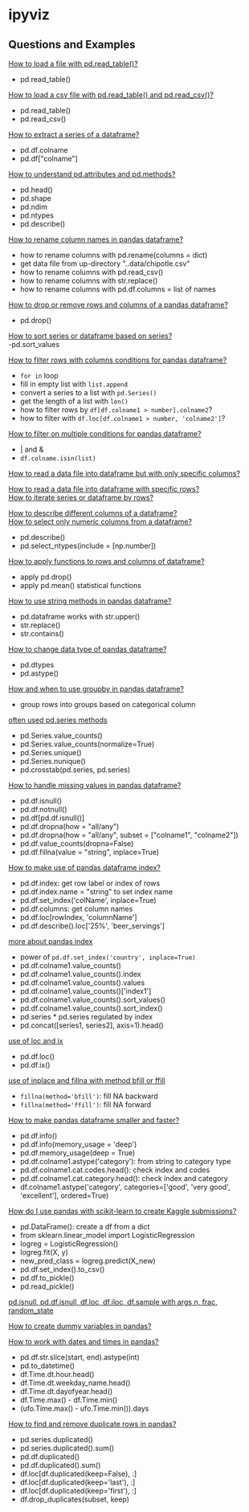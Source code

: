 # ipyviz

## Questions and Examples

[How to load a file with pd.read_table()?](http://localhost:8888/notebooks/scripts/Load%20file%20with%20pd.read_table.ipynb)    
- pd.read_table()

[How to load a csv file with pd.read_table() and pd.read_csv()?](http://localhost:8888/notebooks/scripts/How%20to%20load%20a%20csv%20file%20with%20pd.read_table%20and%20pd.read_csv%3F.ipynb)
- pd.read_table()
- pd.read_csv()   

[How to extract a series of a dataframe?](http://localhost:8888/notebooks/scripts/How%20to%20access%20a%20series%20of%20a%20dataframe%20with%20dot%20and%20brackets%20with%20strings%3F.ipynb)    
- pd.df.colname   
- pd.df["colname"]

[How to understand pd.attributes and pd.methods?](http://localhost:8888/notebooks/scripts/How%20to%20use%20pd.head%2C%20pd.shape%2C%20pd.ndim%2C%20pd.describe%2C%20pd.ntypes.ipynb)   
- pd.head()
- pd.shape
- pd.ndim  
- pd.ntypes
- pd.describe()   

[How to rename column names in pandas dataframe?](http://localhost:8888/notebooks/scripts/How%20to%20rename%20column%20names%20in%20pandas%20dataframe.ipynb)     
- how to rename columns with pd.rename(columns = dict)   
- get data file from up-directory "..data/chipotle.csv"   
- how to rename columns with pd.read_csv()    
- how to rename columns with str.replace()   
- how to rename columns with pd.df.columns = list of names

[How to drop or remove rows and columns of a pandas dataframe?](http://localhost:8888/notebooks/scripts/How%20to%20drop%20rows%20and%20columns%20of%20pandas%20dataframe%3F.ipynb)    
- pd.drop()   

[How to sort series or dataframe based on series?](http://localhost:8888/notebooks/scripts/How%20to%20sort%20series%20or%20dataframe%20based%20on%20series%3F%20.ipynb)    
-pd.sort_values

[How to filter rows with columns conditions for pandas dataframe?](http://localhost:8888/notebooks/scripts/How%20to%20filter%20rows%20with%20columns%20and%20conditions%20for%20pandas%20dataframe%3F.ipynb)        
- `for in` loop
- fill in empty list with `list.append`
- convert a series to a list with `pd.Series()`
- get the length of a list with `len()`
- how to filter rows by `df[df.colname1 > number].colname2`?
- how to filter with `df.loc[df.colname1 > number, 'colname2']`?

[How to filter on multiple conditions for pandas dataframe?](http://localhost:8888/notebooks/scripts/How%20to%20filter%20on%20multiple%20conditions%20for%20pandas%20dataframe%3F%20.ipynb)   
- | and &
- `df.colname.isin(list)`  

[How to read a data file into dataframe but with only specific columns?](http://localhost:8888/notebooks/scripts/How%20to%20read%20in%20data%20file%20into%20a%20dataframe%20with%20only%20specific%20columns%20%3F.ipynb)

[How to read a data file into dataframe with specific rows?](http://localhost:8888/notebooks/scripts/How%20to%20read%20in%20data%20file%20into%20dataframe%20with%20only%20specific%20rows%20.ipynb)    
[How to iterate series or dataframe by rows?](http://localhost:8888/notebooks/scripts/How%20to%20iterate%20series%20and%20dataframe%20by%20rows%3F%20.ipynb)    

[How to describe different columns of a dataframe?](http://localhost:8888/notebooks/scripts/How%20to%20use%20pd.describe%20and%20How%20to%20select%20only%20numeric%20columns%3F.ipynb)       
[How to select only numeric columns from a dataframe?](http://localhost:8888/notebooks/scripts/How%20to%20use%20pd.describe%20and%20How%20to%20select%20only%20numeric%20columns%3F.ipynb)    
- pd.describe()
- pd.select_ntypes(include = [np.number])


[How to apply functions to rows and columns of dataframe?](http://localhost:8888/notebooks/scripts/How%20to%20apply%20functions%20to%20rows%20and%20columns%20of%20dataframe%3F.ipynb)    
- apply pd.drop()
- apply pd.mean() statistical functions

[How to use string methods in pandas dataframe?](http://localhost:8888/notebooks/scripts/How%20to%20use%20string%20methods%20in%20pandas%20dataframe%3F.ipynb)    
- pd.dataframe works with str.upper()   
- str.replace()
- str.contains()

[How to change data type of pandas dataframe?](http://localhost:8888/notebooks/scripts/How%20to%20change%20data%20type%20of%20pandas%20dataframe%3F%20.ipynb)
- pd.dtypes
- pd.astype()

[How and when to use groupby in pandas dataframe?](http://localhost:8888/notebooks/scripts/How%20and%20when%20to%20use%20groupby%20in%20pandas%20dataframe%3F.ipynb)    
- group rows into groups based on categorical column

[often used pd.series methods](http://localhost:8888/notebooks/scripts/often%20used%20pd.series%20methods.ipynb)   
- pd.Series.value_counts()
- pd.Series.value_counts(normalize=True)
- pd.Series.unique()   
- pd.Series.nunique()
- pd.crosstab(pd.series, pd.series)

[How to handle missing values in pandas dataframe?](http://localhost:8888/notebooks/scripts/How%20to%20handle%20missing%20values%20in%20pandas%20dataframe%3F.ipynb)
- pd.df.isnull()
- pd.df.notnull()
- pd.df[pd.df.isnull()]
- pd.df.dropna(how = "all/any")
- pd.df.dropna(how = "all/any", subset = ["colname1", "colname2"])
- pd.df.value_counts(dropna=False)
- pd.df.fillna(value = "string", inplace=True)

[How to make use of pandas dataframe index?](http://localhost:8888/notebooks/scripts/How%20to%20make%20use%20of%20pandas%20dataframe%20index%3F.ipynb)
- pd.df.index: get row label or index of rows
- pd.df.index.name = "string" to set index name
- pd.df.set_index('colName', inplace=True)
- pd.df.columns: get column names
- pd.df.loc[rowIndex, 'columnName']
- pd.df.describe().loc['25%', 'beer_servings']

[more about pandas index](http://localhost:8888/notebooks/scripts/more%20about%20pandas%20index.ipynb)   
- power of `pd.df.set_index('country', inplace=True)`
- pd.df.colname1.value_counts()
- pd.df.colname1.value_counts().index
- pd.df.colname1.value_counts().values
- pd.df.colname1.value_counts()['index1']
- pd.df.colname1.value_counts().sort_values()
- pd.df.colname1.value_counts().sort_index()
- pd.series * pd.series regulated by index
- pd.concat([series1, series2], axis=1).head()


[use of loc and ix](http://localhost:8888/notebooks/scripts/use%20of%20loc%20and%20ix.ipynb)
- pd.df.loc()
- pd.df.ix()

[use of inplace and fillna with method bfill or ffill](http://localhost:8888/notebooks/scripts/use%20of%20inplace%20and%20dropna%20with%20method%20bfill%20or%20ffill.ipynb)
- `fillna(method='bfill')`: fill NA backward
- `fillna(method='ffill')`: fill NA forward


[How to make pandas dataframe smaller and faster?](http://localhost:8888/notebooks/scripts/How%20to%20make%20pandas%20dataframe%20smaller%20and%20faster.ipynb)
- pd.df.info()
- pd.df.info(memory_usage = 'deep')
- pd.df.memory_usage(deep = True)
- pd.df.colname1.astype('category'): from string to category type
- pd.df.colname1.cat.codes.head(): check index and codes
- pd.df.colname1.cat.category.head(): check index and category
- df.colname1.astype('category', categories=['good', 'very good', 'excellent'], ordered=True)

[How do I use pandas with scikit-learn to create Kaggle submissions?](http://localhost:8888/notebooks/scripts/How%20do%20I%20use%20pandas%20with%20scikit-learn%20to%20create%20Kaggle%20submissions%3F.ipynb)
- pd.DataFrame(): create a df from a dict
- from sklearn.linear_model import LogisticRegression
- logreg = LogisticRegression()
- logreg.fit(X, y)
- new_pred_class = logreg.predict(X_new)
- pd.df.set_index().to_csv()
- pd.df.to_pickle()
- pd.read_pickle()


[pd.isnull, pd.df.isnull, df.loc, df.iloc, df.sample with args n, frac, random_state](http://localhost:8888/notebooks/scripts/pd.isnull%2C%20pd.df.isnull%2C%20df.loc%2C%20df.iloc%2C%20df.sample%20with%20args%20n%2C%20frac%2C%20random_state.ipynb)

[How to create dummy variables in pandas?](http://localhost:8888/notebooks/scripts/How%20to%20create%20dummy%20variables%20in%20pandas%3F.ipynb)

[How to work with dates and times in pandas?](http://localhost:8888/notebooks/scripts/How%20to%20work%20with%20dates%20and%20times%20in%20pandas%3F.ipynb)
- pd.df.str.slice(start, end).astype(int)
- pd.to_datetime()
- df.Time.dt.hour.head()
- df.Time.dt.weekday_name.head()
- df.Time.dt.dayofyear.head()
- df.Time.max() - df.Time.min()
- (ufo.Time.max() - ufo.Time.min()).days

[How to find and remove duplicate rows in pandas?](http://localhost:8888/notebooks/scripts/How%20to%20find%20and%20remove%20duplicate%20rows%20in%20pandas%3F.ipynb)
- pd.series.duplicated()
- pd.series.duplicated().sum()
- pd.df.duplicated()
- pd.df.duplicated().sum()
- df.loc[df.duplicated(keep=False), :]
- df.loc[df.duplicated(keep='last'), :]
- df.loc[df.duplicated(keep='first'), :]
- df.drop_duplicates(subset, keep)
